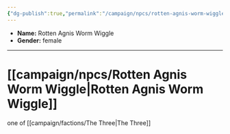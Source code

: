 ```yaml
---
{"dg-publish":true,"permalink":"/campaign/npcs/rotten-agnis-worm-wiggle/","tags":["character","npc"],"noteIcon":"","created":"2025-10-26T08:28:40.921-07:00","updated":"2025-10-27T16:38:29.395-07:00"}
---
```



<p><span><ul>
<li dir="auto"><strong>Name:</strong> Rotten Agnis Worm Wiggle</li>
<li dir="auto"><strong>Gender:</strong> female</li>
</ul></span></p>

---

# [[campaign/npcs/Rotten Agnis Worm Wiggle\|Rotten Agnis Worm Wiggle]]
one of [[campaign/factions/The Three\|The Three]]